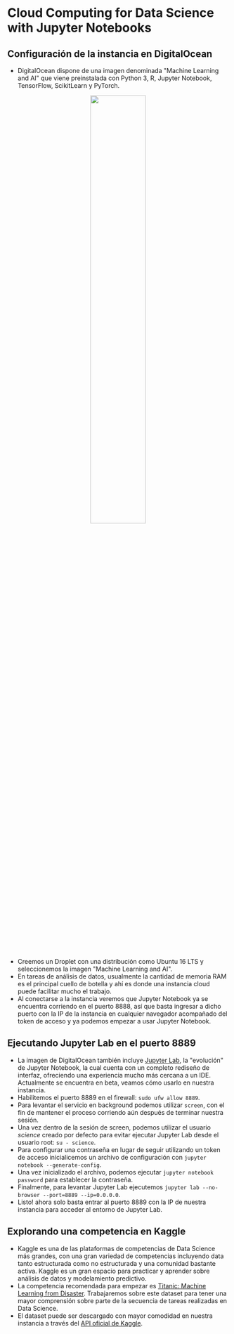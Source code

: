 # Cloud Computing for Data Science with Jupyter Notebooks

## Configuración de la instancia en DigitalOcean

- DigitalOcean dispone de una imagen denominada "Machine Learning and AI" que viene preinstalada con Python 3, R, Jupyter Notebook, TensorFlow, ScikitLearn y PyTorch.
<p align="center"><img src="https://i.imgur.com/LQvC8h8.png" width="50%"></p>

- Creemos un Droplet con una distribución como Ubuntu 16 LTS y seleccionemos la imagen "Machine Learning and AI".
- En tareas de análisis de datos, usualmente la cantidad de memoria RAM es el principal cuello de botella y ahí es donde una instancia cloud puede facilitar mucho el trabajo.
- Al conectarse a la instancia veremos que Jupyter Notebook ya se encuentra corriendo en el puerto 8888, así que basta ingresar a dicho puerto con la IP de la instancia en cualquier navegador acompañado del token de acceso y ya podemos empezar a usar Jupyter Notebook.

## Ejecutando Jupyter Lab en el puerto 8889

- La imagen de DigitalOcean también incluye [Jupyter Lab](https://github.com/jupyterlab/jupyterlab), la "evolución" de Jupyter Notebook, la cual cuenta con un completo rediseño de interfaz, ofreciendo una experiencia mucho más cercana a un IDE. Actualmente se encuentra en beta, veamos cómo usarlo en nuestra instancia.
- Habilitemos el puerto 8889 en el firewall: `sudo ufw allow 8889`.
- Para levantar el servicio en background podemos utilizar `screen`, con el fin de mantener el proceso corriendo aún después de terminar nuestra sesión.
- Una vez dentro de la sesión de screen, podemos utilizar el usuario _science_ creado por defecto para evitar ejecutar Jupyter Lab desde el usuario root: `su - science`.
- Para configurar una contraseña en lugar de seguir utilizando un token de acceso inicialicemos un archivo de configuración con `jupyter notebook --generate-config`.
- Una vez inicializado el archivo, podemos ejecutar `jupyter notebook password` para establecer la contraseña.
- Finalmente, para levantar Jupyter Lab ejecutemos `jupyter lab --no-browser --port=8889 --ip=0.0.0.0`.
- Listo! ahora solo basta entrar al puerto 8889 con la IP de nuestra instancia para acceder al entorno de Jupyter Lab.

## Explorando una competencia en Kaggle

- Kaggle es una de las plataformas de competencias de Data Science más grandes, con una gran variedad de competencias incluyendo data tanto estructurada como no estructurada y una comunidad bastante activa. Kaggle es un gran espacio para practicar y aprender sobre análisis de datos y modelamiento predictivo.
- La competencia recomendada para empezar es [Titanic: Machine Learning from Disaster](https://www.kaggle.com/c/titanic). Trabajaremos sobre este dataset para tener una mayor comprensión sobre parte de la secuencia de tareas realizadas en Data Science.
- El dataset puede ser descargado con mayor comodidad en nuestra instancia a través del [API oficial de Kaggle](https://github.com/Kaggle/kaggle-api).
